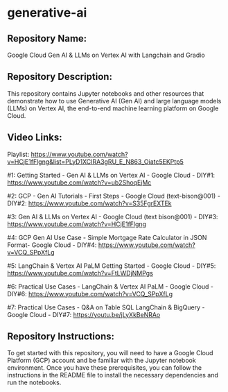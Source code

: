# generative-ai

Repository Name:
-----------------
Google Cloud Gen AI & LLMs on Vertex AI with Langchain and Gradio

Repository Description: 
-----------------------
This repository contains Jupyter notebooks and other resources that demonstrate how to use Generative AI (Gen AI) and large language models (LLMs) on Vertex AI, the end-to-end machine learning platform on Google Cloud.


Video Links:
------------
Playlist: https://www.youtube.com/watch?v=HCjE1fFlgng&list=PLyD1XCIRA3gRU_E_N863_Oiatc5EKPtp5

#1: Getting Started - Gen AI & LLMs on Vertex AI - Google Cloud - DIY#1: https://www.youtube.com/watch?v=ub2ShoqEjMc

#2: GCP - Gen AI Tutorials - First Steps - Google Cloud (text-bison@001) - DIY#2: https://www.youtube.com/watch?v=S35FgrEXTEk

#3: Gen AI & LLMs on Vertex AI - Google Cloud (text bison@001) - DIY#3: https://www.youtube.com/watch?v=HCjE1fFlgng

#4: GCP Gen AI Use Case - Simple Mortgage Rate Calculator in JSON Format- Google Cloud - DIY#4: https://www.youtube.com/watch?v=VCQ_SPpXfLg

#5: LangChain & Vertex AI PaLM Getting Started - Google Cloud - DIY#5: https://www.youtube.com/watch?v=FtLWDjNMPgs 

#6: Practical Use Cases - LangChain & Vertex AI PaLM - Google Cloud - DIY#6: https://www.youtube.com/watch?v=VCQ_SPpXfLg

#7: Practical Use Cases - Q&A on Table SQL LangChain & BigQuery - Google Cloud - DIY#7: https://youtu.be/jLyXkBeNRAo



Repository Instructions:
-----------------
To get started with this repository, you will need to have a Google Cloud Platform (GCP) account and be familiar with the Jupyter notebook environment. Once you have these prerequisites, you can follow the instructions in the README file to install the necessary dependencies and run the notebooks.
